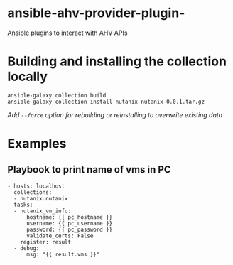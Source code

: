 # ansible-ahv-provider-plugin-
Ansible plugins to interact with AHV APIs

# Building and installing the collection locally
```
ansible-galaxy collection build
ansible-galaxy collection install nutanix-nutanix-0.0.1.tar.gz

```
_Add `--force` option for rebuilding or reinstalling to overwrite existing data_

# Examples
## Playbook to print name of vms in PC
```
- hosts: localhost
  collections:
  - nutanix.nutanix
  tasks:
  - nutanix_vm_info:
      hostname: {{ pc_hostname }}
      username: {{ pc_username }}
      password: {{ pc_password }}
      validate_certs: False
    register: result
  - debug:
      msg: "{{ result.vms }}"
```
